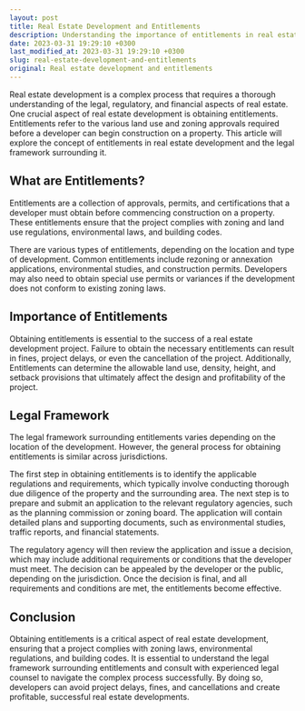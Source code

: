 ```yaml
---
layout: post
title: Real Estate Development and Entitlements
description: Understanding the importance of entitlements in real estate development
date: 2023-03-31 19:29:10 +0300
last_modified_at: 2023-03-31 19:29:10 +0300
slug: real-estate-development-and-entitlements
original: Real estate development and entitlements
---
```

Real estate development is a complex process that requires a thorough understanding of the legal, regulatory, and financial aspects of real estate. One crucial aspect of real estate development is obtaining entitlements. Entitlements refer to the various land use and zoning approvals required before a developer can begin construction on a property. This article will explore the concept of entitlements in real estate development and the legal framework surrounding it.

## What are Entitlements?

Entitlements are a collection of approvals, permits, and certifications that a developer must obtain before commencing construction on a property. These entitlements ensure that the project complies with zoning and land use regulations, environmental laws, and building codes. 

There are various types of entitlements, depending on the location and type of development. Common entitlements include rezoning or annexation applications, environmental studies, and construction permits. Developers may also need to obtain special use permits or variances if the development does not conform to existing zoning laws.

## Importance of Entitlements

Obtaining entitlements is essential to the success of a real estate development project. Failure to obtain the necessary entitlements can result in fines, project delays, or even the cancellation of the project. Additionally, Entitlements can determine the allowable land use, density, height, and setback provisions that ultimately affect the design and profitability of the project.

## Legal Framework

The legal framework surrounding entitlements varies depending on the location of the development. However, the general process for obtaining entitlements is similar across jurisdictions.

The first step in obtaining entitlements is to identify the applicable regulations and requirements, which typically involve conducting thorough due diligence of the property and the surrounding area. The next step is to prepare and submit an application to the relevant regulatory agencies, such as the planning commission or zoning board. The application will contain detailed plans and supporting documents, such as environmental studies, traffic reports, and financial statements.

The regulatory agency will then review the application and issue a decision, which may include additional requirements or conditions that the developer must meet. The decision can be appealed by the developer or the public, depending on the jurisdiction. Once the decision is final, and all requirements and conditions are met, the entitlements become effective.

## Conclusion

Obtaining entitlements is a critical aspect of real estate development, ensuring that a project complies with zoning laws, environmental regulations, and building codes. It is essential to understand the legal framework surrounding entitlements and consult with experienced legal counsel to navigate the complex process successfully. By doing so, developers can avoid project delays, fines, and cancellations and create profitable, successful real estate developments.
